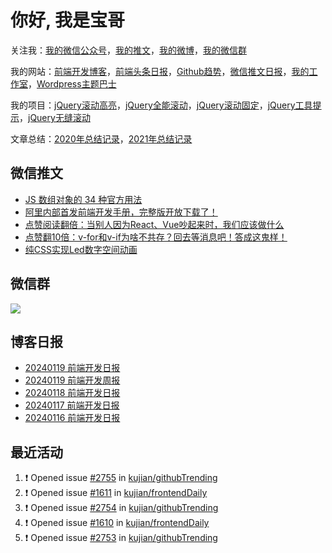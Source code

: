 
# 你好, 我是宝哥

关注我：[我的微信公众号](https://open.weixin.qq.com/qr/code?username=caibaojian_com)，[我的推文](https://weixin.qdkfweb.cn/)，[我的微博](https://weibo.com/kujian)，[我的微信群](https://qdkfweb.cn/go/weixinqun)

我的网站：[前端开发博客](https://qdkfweb.cn/)，[前端头条日报](https://toutiao.qdkfweb.cn/)，[Github趋势](https://github.qdkfweb.cn/)，[微信推文日报](https://weixin.qdkfweb.cn/)，[我的工作室](https://diy.qdkfweb.cn/)，[Wordpress主题巴士](https://wp.qdkfweb.cn/)

我的项目：[jQuery滚动高亮](https://github.com/kujian/scrollHighlight)，[jQuery全能滚动](https://github.com/kujian/power-slider)，[jQuery滚动固定](https://github.com/kujian/scrollfix)，[jQuery工具提示](https://github.com/kujian/tooltip)，[jQuery无缝滚动](http://github.com/kujian/scrollForever)

文章总结：[2020年总结记录](https://mp.weixin.qq.com/s/u0YW8BFWYLquVauhHrkSMQ)，[2021年总结记录](https://mp.weixin.qq.com/s/zMnxIpxMdDrIyuLxHRnSPw)


## 微信推文

<!-- BLOG-POST-LIST:START -->
- [JS 数组对象的 34 种官方用法](https://weixin.qdkfweb.cn/39774.html)
- [阿里内部首发前端开发手册，完整版开放下载了！](https://weixin.qdkfweb.cn/39775.html)
- [点赞阅读翻倍：当别人因为React、Vue吵起来时，我们应该做什么](https://weixin.qdkfweb.cn/39657.html)
- [点赞翻10倍：v-for和v-if为啥不共存？回去等消息吧！答成这鬼样！](https://weixin.qdkfweb.cn/39655.html)
- [纯CSS实现Led数字空间动画](https://weixin.qdkfweb.cn/39656.html)
<!-- BLOG-POST-LIST:END -->

## 微信群

![](https://qdkfweb.cn/d/uploads/2023/12/wechat.png?d=20240112)

## 博客日报

<!-- DAILY:START -->
- [20240119 前端开发日报](https://qdkfweb.cn/fe-daily-20240119.html)
- [20240119 前端开发周报](https://qdkfweb.cn/fe-weekly-20240119.html)
- [20240118 前端开发日报](https://qdkfweb.cn/fe-daily-20240118.html)
- [20240117 前端开发日报](https://qdkfweb.cn/fe-daily-20240117.html)
- [20240116 前端开发日报](https://qdkfweb.cn/fe-daily-20240116.html)
<!-- DAILY:END -->


## 最近活动

<!--START_SECTION:activity-->
1. ❗ Opened issue [#2755](https://github.com/kujian/githubTrending/issues/2755) in [kujian/githubTrending](https://github.com/kujian/githubTrending)
2. ❗ Opened issue [#1611](https://github.com/kujian/frontendDaily/issues/1611) in [kujian/frontendDaily](https://github.com/kujian/frontendDaily)
3. ❗ Opened issue [#2754](https://github.com/kujian/githubTrending/issues/2754) in [kujian/githubTrending](https://github.com/kujian/githubTrending)
4. ❗ Opened issue [#1610](https://github.com/kujian/frontendDaily/issues/1610) in [kujian/frontendDaily](https://github.com/kujian/frontendDaily)
5. ❗ Opened issue [#2753](https://github.com/kujian/githubTrending/issues/2753) in [kujian/githubTrending](https://github.com/kujian/githubTrending)
<!--END_SECTION:activity-->
